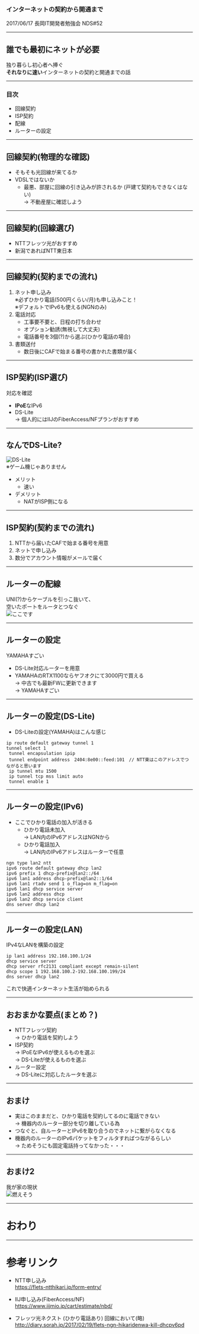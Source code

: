 <!-- $theme: gaia -->

### インターネットの契約から開通まで

2017/06/17 長岡IT開発者勉強会 NDS#52

---

## 誰でも最初にネットが必要
独り暮らし初心者へ捧ぐ  
**それなりに速い**インターネットの契約と開通までの話

---

### 目次
* 回線契約
* ISP契約
* 配線
* ルーターの設定

---

## 回線契約(物理的な確認)
* そもそも光回線が来てるか
* VDSLではないか
    * 最悪、部屋に回線の引き込みが許されるか
    (戸建て契約もできなくはない)  
→ 不動産屋に確認しよう

---

## 回線契約(回線選び)
* NTTフレッツ光がおすすめ  
* 新潟であればNTT東日本  
---

## 回線契約(契約までの流れ)
01. ネット申し込み  
    ※必ずひかり電話(500円くらい/月)も申し込みこと！  
    ※デフォルトでIPv6も使える(NGNのみ)  
02. 電話対応
    * 工事要不要と、日程の打ち合わせ
    * オプション勧誘(無視して大丈夫)
    * 電話番号を3個(?)から選ぶ(ひかり電話の場合)
03. 書類送付
    * 数日後にCAFで始まる番号の書かれた書類が届く

---

## ISP契約(ISP選び)
対応を確認
* **IPoE**なIPv6
* DS-Lite   
→ 個人的にはIIJのFiberAccess/NFプランがおすすめ

---

## なんでDS-Lite?
![DS-Lite](../img/0001.jpg)  
※ゲーム機じゃありません
* メリット
    * 速い
* デメリット
    * NATがISP側になる  

---

## ISP契約(契約までの流れ)
01. NTTから届いたCAFで始まる番号を用意
02. ネットで申し込み
03. 数分でアカウント情報がメールで届く

---

## ルーターの配線
UNI(?)からケーブルを引っこ抜いて、  
空いたポートをルータとつなぐ  
![ここです](../img/0003.jpg)

---

## ルーターの設定
YAMAHAすごい
* DS-Lite対応ルーターを用意
* YAMAHAのRTX1100ならヤフオクにて3000円で買える  
    → 中古でも最新FWに更新できます  
    → YAMAHAすごい

---

## ルーターの設定(DS-Lite)
* DS-Liteの設定(YAMAHA)はこんな感じ

```
ip route default gateway tunnel 1
tunnel select 1
 tunnel encapsulation ipip
 tunnel endpoint address　2404:8e00::feed:101　// NTT東はこのアドレスでつながると思います
 ip tunnel mtu 1500
 ip tunnel tcp mss limit auto
 tunnel enable 1
```

---

## ルーターの設定(IPv6)
* ここでひかり電話の加入が活きる  
    * ひかり電話未加入  
        → LAN内のIPv6アドレスはNGNから  
    * ひかり電話加入  
        → LAN内のIPv6アドレスはルーターで任意
```
ngn type lan2 ntt
ipv6 route default gateway dhcp lan2
ipv6 prefix 1 dhcp-prefix@lan2::/64
ipv6 lan1 address dhcp-prefix@lan2::1/64
ipv6 lan1 rtadv send 1 o_flag=on m_flag=on
ipv6 lan1 dhcp service server
ipv6 lan2 address dhcp
ipv6 lan2 dhcp service client
dns server dhcp lan2
```

---

## ルーターの設定(LAN)
IPv4なLANを構築の設定  

```
ip lan1 address 192.168.100.1/24
dhcp service server
dhcp server rfc2131 compliant except remain-silent
dhcp scope 1 192.168.100.2-192.168.100.199/24
dns server dhcp lan2
```

これで快適インターネット生活が始められる

---

## おおまかな要点(まとめ？)
* NTTフレッツ契約  
    → ひかり電話を契約しよう
* ISP契約  
    → IPoEなIPv6が使えるものを選ぶ  
    → DS-Liteが使えるものを選ぶ  
* ルーター設定    
    → DS-Liteに対応したルータを選ぶ

---

## おまけ
* 実はこのままだと、ひかり電話を契約してるのに電話できない  
    → 機器内のルーター部分を切り離している為
* つなぐと、自ルーターとIPv6を取り合うのでネットに繋がらなくなる
* 機器内のルーターのIPv6パケットをフィルタすればつながるらしい  
    → ためそうにも固定電話持ってなかった・・・

---

## おまけ2
我が家の現状  
![燃えそう](../img/0002.jpg)

---

# おわり

---

# 参考リンク
* NTT申し込み  
    https://flets-ntthikari.jp/form-entry/  

* IIJ申し込み(FiberAccess/NF)  
    https://www.iijmio.jp/cart/estimate/nbd/

* フレッツ光ネクスト (ひかり電話あり) 回線において(略)  
    http://diary.sorah.jp/2017/02/19/flets-ngn-hikaridenwa-kill-dhcpv6pd  




